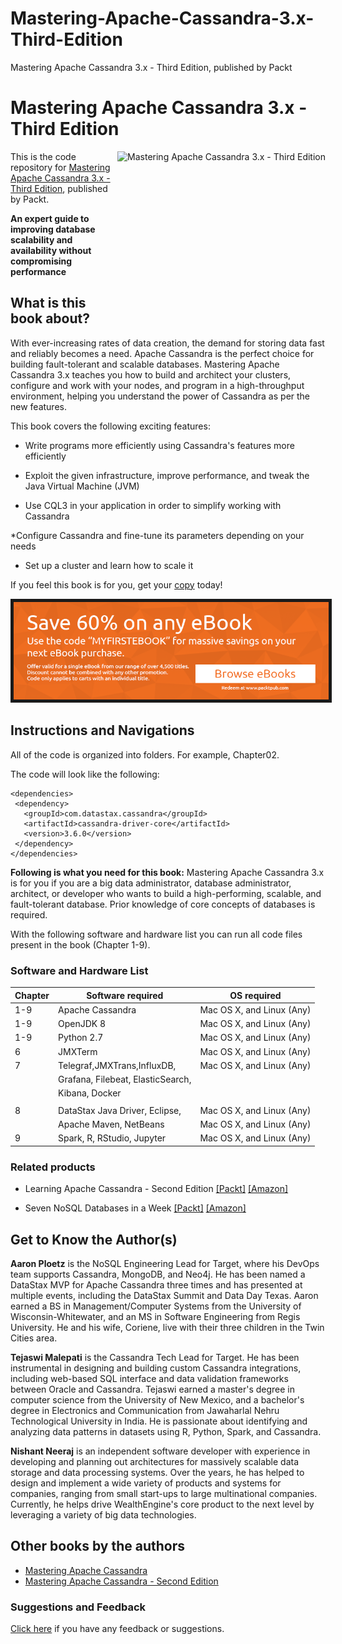 # Mastering-Apache-Cassandra-3.x-Third-Edition
Mastering Apache Cassandra 3.x - Third Edition, published by Packt
# Mastering Apache Cassandra 3.x - Third Edition

<a href="https://www.packtpub.com/big-data-and-business-intelligence/mastering-apache-cassandra-3x-third-edition?utm_source=github&utm_medium=repository&utm_campaign=9781789131499"><img src="https://d1ldz4te4covpm.cloudfront.net/sites/default/files/imagecache/ppv4_main_book_cover/B10410_0.png" alt="Mastering Apache Cassandra 3.x - Third Edition" height="256px" align="right"></a>

This is the code repository for [Mastering Apache Cassandra 3.x - Third Edition](https://www.packtpub.com/big-data-and-business-intelligence/mastering-apache-cassandra-3x-third-edition?utm_source=github&utm_medium=repository&utm_campaign=9781789131499), published by Packt.

**An expert guide to improving database scalability and availability without compromising performance**

## What is this book about?
With ever-increasing rates of data creation, the demand for storing data fast and reliably becomes a need. Apache Cassandra is the perfect choice for building fault-tolerant and scalable databases. Mastering Apache Cassandra 3.x teaches you how to build and architect your clusters, configure and work with your nodes, and program in a high-throughput environment, helping you understand the power of Cassandra as per the new features.

This book covers the following exciting features: 
* Write programs more efficiently using Cassandra's features more efficiently

* Exploit the given infrastructure, improve performance, and tweak the Java Virtual Machine (JVM)

* Use CQL3 in your application in order to simplify working with Cassandra

*Configure Cassandra and fine-tune its parameters depending on your needs

* Set up a cluster and learn how to scale it

If you feel this book is for you, get your [copy](https://www.amazon.com/dp/1789131499) today!

<a href="https://www.packtpub.com/?utm_source=github&utm_medium=banner&utm_campaign=GitHubBanner"><img src="https://raw.githubusercontent.com/PacktPublishing/GitHub/master/GitHub.png" 
alt="https://www.packtpub.com/" border="5" /></a>


## Instructions and Navigations
All of the code is organized into folders. For example, Chapter02.

The code will look like the following:
```
<dependencies>
 <dependency>
   <groupId>com.datastax.cassandra</groupId>
   <artifactId>cassandra-driver-core</artifactId>
   <version>3.6.0</version>
 </dependency>
</dependencies>
```

**Following is what you need for this book:**
Mastering Apache Cassandra 3.x is for you if you are a big data administrator, database administrator, architect, or developer who wants to build a high-performing, scalable, and fault-tolerant database. Prior knowledge of core concepts of databases is required.

With the following software and hardware list you can run all code files present in the book (Chapter 1-9).

### Software and Hardware List

| Chapter  | Software required                   | OS required              |       
| -------- | ------------------------------------| -------------------------|
| 1-9      | Apache Cassandra                    |Mac OS X, and Linux (Any) |
| 1-9      | OpenJDK 8                           |Mac OS X, and Linux (Any) |
| 1-9      | Python 2.7                          |Mac OS X, and Linux (Any) |
| 6        |  JMXTerm                            |Mac OS X, and Linux (Any) |
| 7        | Telegraf,JMXTrans,InfluxDB,         |Mac OS X, and Linux (Any) | 
|          | Grafana, Filebeat, ElasticSearch,   |                          |
|		   | Kibana, Docker                      |                          |
|          |                                     |                          |
| 8        |DataStax Java Driver, Eclipse,       |Mac OS X, and Linux (Any) |
|          |Apache Maven, NetBeans               |Mac OS X, and Linux (Any) |
| 9        | Spark, R, RStudio, Jupyter          |Mac OS X, and Linux (Any) |





### Related products <Other books you may enjoy>
* Learning Apache Cassandra - Second Edition [[Packt]](https://www.packtpub.com/big-data-and-business-intelligence/learning-apache-cassandra-second-edition?utm_source=github&utm_medium=repository&utm_campaign=9781787127296) [[Amazon]](https://www.amazon.com/dp/178712729X)

* Seven NoSQL Databases in a Week [[Packt]](https://www.packtpub.com/big-data-and-business-intelligence/seven-nosql-databases-week?utm_source=github&utm_medium=repository&utm_campaign=9781787288867) [[Amazon]](https://www.amazon.com/dp/1787288862)

## Get to Know the Author(s)
**Aaron Ploetz** is the NoSQL Engineering Lead for Target, where his DevOps team supports Cassandra, MongoDB, and Neo4j. He has been named a DataStax MVP for Apache Cassandra three times and has presented at multiple events, including the DataStax Summit and Data Day Texas. Aaron earned a BS in Management/Computer Systems from the University of Wisconsin-Whitewater, and an MS in Software Engineering from Regis University. He and his wife, Coriene, live with their three children in the Twin Cities area.


**Tejaswi Malepati** is the Cassandra Tech Lead for Target. He has been instrumental in designing and building custom Cassandra integrations, including web-based SQL interface and data validation frameworks between Oracle and Cassandra. Tejaswi earned a master's degree in computer science from the University of New Mexico, and a bachelor's degree in Electronics and Communication from Jawaharlal Nehru Technological University in India. He is passionate about identifying and analyzing data patterns in datasets using R, Python, Spark, and Cassandra.


**Nishant Neeraj** is an independent software developer with experience in developing and planning out architectures for massively scalable data storage and data processing systems. Over the years, he has helped to design and implement a wide variety of products and systems for companies, ranging from small start-ups to large multinational companies. Currently, he helps drive WealthEngine's core product to the next level by leveraging a variety of big data technologies.




## Other books by the authors
* [Mastering Apache Cassandra](https://www.packtpub.com/big-data-and-business-intelligence/mastering-apache-cassandra?utm_source=github&utm_medium=repository&utm_campaign=9781782162681)
* [Mastering Apache Cassandra - Second Edition](https://www.packtpub.com/big-data-and-business-intelligence/mastering-apache-cassandra-second-edition?utm_source=github&utm_medium=repository&utm_campaign=9781784392611)

### Suggestions and Feedback
[Click here](https://docs.google.com/forms/d/e/1FAIpQLSdy7dATC6QmEL81FIUuymZ0Wy9vH1jHkvpY57OiMeKGqib_Ow/viewform) if you have any feedback or suggestions.
